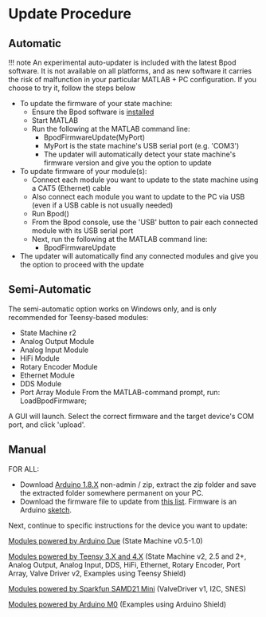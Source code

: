 # Update Procedure

## Automatic

!!! note
    An experimental auto-updater is included with the latest Bpod software. It is not available on all platforms, and as new software it carries the risk of malfunction in your particular MATLAB + PC configuration. If you choose to try it, follow the steps below

- To update the firmware of your state machine:
    - Ensure the Bpod software is [installed](./software-update.md)
    - Start MATLAB
    - Run the following at the MATLAB command line:
        - BpodFirmwareUpdate(MyPort)
        - MyPort is the state machine's USB serial port (e.g. 'COM3')
        - The updater will automatically detect your state machine's firmware version and give you the option to update
- To update firmware of your module(s):
    - Connect each module you want to update to the state machine using a CAT5 (Ethernet) cable
    - Also connect each module you want to update to the PC via USB (even if a USB cable is not usually needed)
    - Run Bpod()
    - From the Bpod console, use the 'USB' button to pair each connected module with its USB serial port
    - Next, run the following at the MATLAB command line:
        - BpodFirmwareUpdate
- The updater will automatically find any connected modules and give you the option to proceed with the update

## Semi-Automatic

The semi-automatic option works on Windows only, and is only recommended for Teensy-based modules:

- State Machine r2
- Analog Output Module
- Analog Input Module
- HiFi Module
- Rotary Encoder Module
- Ethernet Module
- DDS Module
- Port Array Module
From the MATLAB-command prompt, run: LoadBpodFirmware;

A GUI will launch. Select the correct firmware and the target device's COM port, and click 'upload'.

## Manual

FOR ALL: 

- Download [Arduino 1.8.X](http://arduino.cc/en/Main/Software#toc3) non-admin / zip, extract the zip folder and save the extracted folder somewhere permanent on your PC.
- Download the firmware file to update from [this list](firmware-repo-list.md). Firmware is an Arduino [sketch](https://www.arduino.cc/en/Tutorial/Sketch).

Next, continue to specific instructions for the device you want to update:

[Modules powered by Arduino Due](./arduinodue-update.md) (State Machine v0.5-1.0)

[Modules powered by Teensy 3.X and 4.X](./teensy3x-update.md) (State Machine v2, 2.5 and 2+, Analog Output, Analog Input, DDS, HiFi, Ethernet, Rotary Encoder, Port Array, Valve Driver v2, Examples using Teensy Shield)

[Modules powered by Sparkfun SAMD21 Mini](./samkd21mini-update.md) (ValveDriver v1, I2C, SNES)

[Modules powered by Arduino M0](./arduinom0-update.md) (Examples using Arduino Shield)

